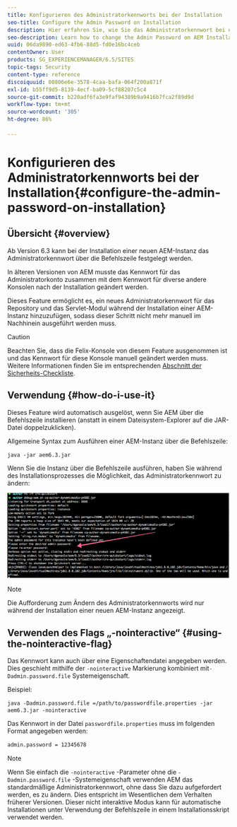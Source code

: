 ```yaml
---
title: Konfigurieren des Administratorkennworts bei der Installation
seo-title: Configure the Admin Password on Installation
description: Hier erfahren Sie, wie Sie das Administratorkennwort bei der AEM-Installation ändern.
seo-description: Learn how to change the Admin Password on AEM Installation.
uuid: 06da9890-ed63-4fb6-88d5-fd0e16bc4ceb
contentOwner: User
products: SG_EXPERIENCEMANAGER/6.5/SITES
topic-tags: Security
content-type: reference
discoiquuid: 00806e6e-3578-4caa-bafa-064f200a871f
exl-id: b55ff9d5-8139-4ecf-ba09-5cf88207c5c4
source-git-commit: b220adf6fa3e9faf94389b9a9416b7fca2f89d9d
workflow-type: tm+mt
source-wordcount: '305'
ht-degree: 86%

---
```


# Konfigurieren des Administratorkennworts bei der Installation{#configure-the-admin-password-on-installation}

## Übersicht {#overview}

Ab Version 6.3 kann bei der Installation einer neuen AEM-Instanz das Administratorkennwort über die Befehlszeile festgelegt werden.

In älteren Versionen von AEM musste das Kennwort für das Administratorkonto zusammen mit dem Kennwort für diverse andere Konsolen nach der Installation geändert werden.

Dieses Feature ermöglicht es, ein neues Administratorkennwort für das Repository und das Servlet-Modul während der Installation einer AEM-Instanz hinzuzufügen, sodass dieser Schritt nicht mehr manuell im Nachhinein ausgeführt werden muss.

>[!CAUTION]
>
>Beachten Sie, dass die Felix-Konsole von diesem Feature ausgenommen ist und das Kennwort für diese Konsole manuell geändert werden muss. Weitere Informationen finden Sie im entsprechenden [Abschnitt der Sicherheits-Checkliste](/help/sites-administering/security-checklist.md#change-default-passwords-for-the-aem-and-osgi-console-admin-accounts).

## Verwendung {#how-do-i-use-it}

Dieses Feature wird automatisch ausgelöst, wenn Sie AEM über die Befehlszeile installieren (anstatt in einem Dateisystem-Explorer auf die JAR-Datei doppelzuklicken).

Allgemeine Syntax zum Ausführen einer AEM-Instanz über die Befehlszeile:

```shell
java -jar aem6.3.jar
```

Wenn Sie die Instanz über die Befehlszeile ausführen, haben Sie während des Installationsprozesses die Möglichkeit, das Administratorkennwort zu ändern:

![chlimage_1-116](assets/chlimage_1-116a.png)

>[!NOTE]
>
>Die Aufforderung zum Ändern des Administratorkennworts wird nur während der Installation einer neuen AEM-Instanz angezeigt.

## Verwenden des Flags „-nointeractive“ {#using-the-nointeractive-flag}

Das Kennwort kann auch über eine Eigenschaftendatei angegeben werden. Dies geschieht mithilfe der `-nointeractive` Markierung kombiniert mit`-Dadmin.password.file` Systemeigenschaft.

Beispiel:

```shell
java -Dadmin.password.file =/path/to/passwordfile.properties -jar aem6.3.jar -nointeractive
```

Das Kennwort in der Datei `passwordfile.properties` muss im folgenden Format angegeben werden:

```xml
admin.password = 12345678
```

>[!NOTE]
>
>Wenn Sie einfach die `-nointeractive` -Parameter ohne die `-Dadmin.password.file` -Systemeigenschaft verwenden AEM das standardmäßige Administratorkennwort, ohne dass Sie dazu aufgefordert werden, es zu ändern. Dies entspricht im Wesentlichen dem Verhalten früherer Versionen. Dieser nicht interaktive Modus kann für automatische Installationen unter Verwendung der Befehlszeile in einem Installationsskript verwendet werden.
